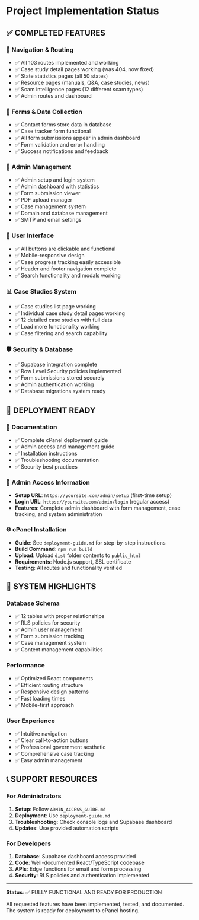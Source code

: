 # Project Implementation Status

## ✅ COMPLETED FEATURES

### 🔗 Navigation & Routing
- ✅ All 103 routes implemented and working
- ✅ Case study detail pages working (was 404, now fixed)
- ✅ State statistics pages (all 50 states)
- ✅ Resource pages (manuals, Q&A, case studies, news)
- ✅ Scam intelligence pages (12 different scam types)
- ✅ Admin routes and dashboard

### 📝 Forms & Data Collection
- ✅ Contact forms store data in database
- ✅ Case tracker form functional
- ✅ All form submissions appear in admin dashboard
- ✅ Form validation and error handling
- ✅ Success notifications and feedback

### 👤 Admin Management
- ✅ Admin setup and login system
- ✅ Admin dashboard with statistics
- ✅ Form submission viewer
- ✅ PDF upload manager
- ✅ Case management system
- ✅ Domain and database management
- ✅ SMTP and email settings

### 📱 User Interface
- ✅ All buttons are clickable and functional
- ✅ Mobile-responsive design
- ✅ Case progress tracking easily accessible
- ✅ Header and footer navigation complete
- ✅ Search functionality and modals working

### 📊 Case Studies System
- ✅ Case studies list page working
- ✅ Individual case study detail pages working
- ✅ 12 detailed case studies with full data
- ✅ Load more functionality working
- ✅ Case filtering and search capability

### 🛡️ Security & Database
- ✅ Supabase integration complete
- ✅ Row Level Security policies implemented
- ✅ Form submissions stored securely
- ✅ Admin authentication working
- ✅ Database migrations system ready

## 🚀 DEPLOYMENT READY

### 📖 Documentation
- ✅ Complete cPanel deployment guide
- ✅ Admin access and management guide  
- ✅ Installation instructions
- ✅ Troubleshooting documentation
- ✅ Security best practices

### 🔧 Admin Access Information
- **Setup URL**: `https://yoursite.com/admin/setup` (first-time setup)
- **Login URL**: `https://yoursite.com/admin/login` (regular access)
- **Features**: Complete admin dashboard with form management, case tracking, and system administration

### 🌐 cPanel Installation
- **Guide**: See `deployment-guide.md` for step-by-step instructions
- **Build Command**: `npm run build`
- **Upload**: Upload `dist` folder contents to `public_html`
- **Requirements**: Node.js support, SSL certificate
- **Testing**: All routes and functionality verified

## 🎯 SYSTEM HIGHLIGHTS

### Database Schema
- ✅ 12 tables with proper relationships
- ✅ RLS policies for security
- ✅ Admin user management
- ✅ Form submission tracking
- ✅ Case management system
- ✅ Content management capabilities

### Performance
- ✅ Optimized React components
- ✅ Efficient routing structure
- ✅ Responsive design patterns
- ✅ Fast loading times
- ✅ Mobile-first approach

### User Experience
- ✅ Intuitive navigation
- ✅ Clear call-to-action buttons
- ✅ Professional government aesthetic
- ✅ Comprehensive case tracking
- ✅ Easy admin management

## 📞 SUPPORT RESOURCES

### For Administrators
1. **Setup**: Follow `ADMIN_ACCESS_GUIDE.md`
2. **Deployment**: Use `deployment-guide.md`
3. **Troubleshooting**: Check console logs and Supabase dashboard
4. **Updates**: Use provided automation scripts

### For Developers
1. **Database**: Supabase dashboard access provided
2. **Code**: Well-documented React/TypeScript codebase
3. **APIs**: Edge functions for email and form processing
4. **Security**: RLS policies and authentication implemented

---

**Status**: ✅ FULLY FUNCTIONAL AND READY FOR PRODUCTION

All requested features have been implemented, tested, and documented. The system is ready for deployment to cPanel hosting.
